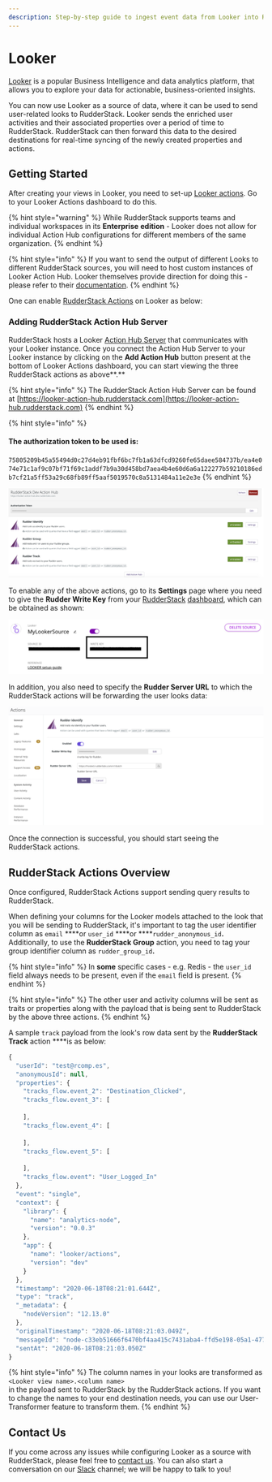 ```yaml
---
description: Step-by-step guide to ingest event data from Looker into RudderStack
---
```


# Looker

[Looker](https://looker.com/) is a popular Business Intelligence and data analytics platform, that allows you to explore your data for actionable, business-oriented insights. 

You can now use Looker as a source of data, where it can be used to send user-related looks to RudderStack. Looker sends the enriched user activities and their associated properties over a period of time to RudderStack. RudderStack can then forward this data to the desired destinations for real-time syncing of the newly created properties and actions.

## Getting Started

After creating your views in Looker, you need to set-up [Looker actions](https://docs.looker.com/admin-options/platform/actions). Go to your Looker Actions dashboard to do this. 

{% hint style="warning" %}
While RudderStack supports teams and individual workspaces in its **Enterprise** **edition** - Looker does not allow for individual Action Hub configurations for different members of the same organization.
{% endhint %}

{% hint style="info" %}
If you want to send the output of different Looks to different RudderStack sources, you will need to host custom instances of Looker Action Hub. Looker themselves provide direction for doing this - please refer to their [documentation](https://docs.looker.com/sharing-and-publishing/action-hub#setting_up_a_local_action_hub_server).
{% endhint %}

One can enable [RudderStack Actions](https://github.com/rudderlabs/actions) on Looker as below:

### **Adding RudderStack Action Hub Server**

RudderStack hosts a Looker [Action Hub Server](https://docs.looker.com/sharing-and-publishing/action-hub#writing_an_action) that communicates with your Looker instance. Once you connect the Action Hub Server to your Looker instance by clicking on the **Add Action Hub** button present at the bottom of Looker Actions dashboard, you can start viewing the three RudderStack actions as above**.** 

{% hint style="info" %}
The RudderStack Action Hub Server can be found at [https://looker-action-hub.rudderstack.com](https://looker-action-hub.rudderstack.com)
{% endhint %}

{% hint style="info" %}
#### **The authorization token to be used is:**

`75805209b45a55494d0c27d4eb91fbf6bc7fb1a63dfcd9260fe65daee584737b/ea4e074e71c1af9c07bf71f69c1addf7b9a30d458bd7aea4b4e60d6a6a122277b59210186edb7cf21a5ff53a29c68fb89ff5aaf5019570c8a5131484a11e2e3e`
{% endhint %}

![RudderStack-hosted Action Hub](../.gitbook/assets/image%20%2828%29.png)

To enable any of the above actions, go to its **Settings** page where you need to give the **Rudder Write Key** from your [RudderStack](https://app.rudderstack.com) [dashboard](https://app.rudderstack.com/), which can be obtained as shown:

![Looker Source Write Key](../.gitbook/assets/screen-shot-2020-12-04-at-11.02.19-am.png)

In addition, you also need to specify the **Rudder Server URL** to which the RudderStack actions will be forwarding the user looks data:

![Configuring the Write Key and the RudderStack Server URL](../.gitbook/assets/image%20%2811%29.png)

Once the connection is successful, you should start seeing the RudderStack actions.

## RudderStack Actions Overview

Once configured, RudderStack Actions support sending query results to RudderStack. 

When defining your columns for the Looker models attached to the look that you will be sending to RudderStack, it's important to tag the user identifier column as `email` ****or `user_id` ****or ****`rudder_anonymous_id`**.** Additionally, to use the **RudderStack Group** action, you need to tag your group identifier column as `rudder_group_id`**.**

{% hint style="info" %}
In **some** specific cases - e.g. Redis - the `user_id` field always needs to be present, even if the `email` field is present.
{% endhint %}

{% hint style="info" %}
The other user and activity columns will be sent as traits or properties along with the payload that is being sent to RudderStack by the above three actions. 
{% endhint %}

A sample `track` payload from the look's row data sent by the **RudderStack Track** action ****is as below:

```javascript
{
  "userId": "test@rcomp.es",
  "anonymousId": null,
  "properties": {
    "tracks_flow.event_2": "Destination_Clicked",
    "tracks_flow.event_3": [
      
    ],
    "tracks_flow.event_4": [
      
    ],
    "tracks_flow.event_5": [
      
    ],
    "tracks_flow.event": "User_Logged_In"
  },
  "event": "single",
  "context": {
    "library": {
      "name": "analytics-node",
      "version": "0.0.3"
    },
    "app": {
      "name": "looker/actions",
      "version": "dev"
    }
  },
  "timestamp": "2020-06-18T08:21:01.644Z",
  "type": "track",
  "_metadata": {
    "nodeVersion": "12.13.0"
  },
  "originalTimestamp": "2020-06-18T08:21:03.049Z",
  "messageId": "node-c33eb51666f6470bf4aa415c7431aba4-ffd5e198-05a1-477a-9c2c-85be30749b8b",
  "sentAt": "2020-06-18T08:21:03.050Z"
}
```

{% hint style="info" %}
The column names in your looks are transformed as `<Looker view name>.<column name>`  
in the payload sent to RudderStack by the RudderStack  actions. If you want to change the names to your end destination needs, you can use our User-Transformer feature to transform them.
{% endhint %}

## Contact Us

If you come across any issues while configuring Looker as a source with RudderStack, please feel free to [contact us](mailto:%20contact@rudderstack.com). You can also start a conversation on our [Slack](https://resources.rudderstack.com/join-rudderstack-slack) channel; we will be happy to talk to you!

